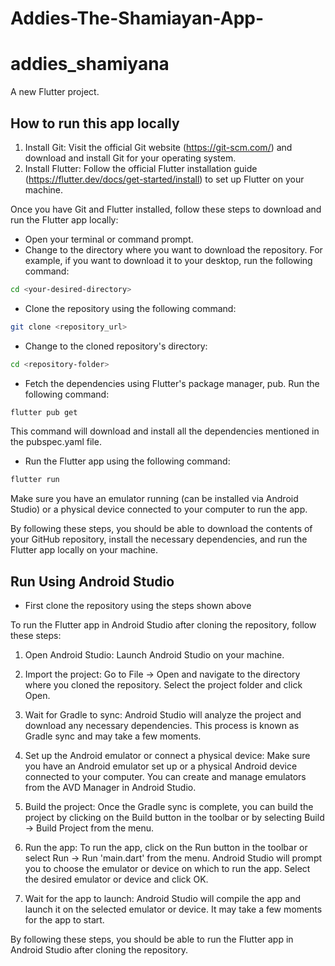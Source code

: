# Addies-The-Shamiayan-App-


# addies_shamiyana

A new Flutter project.

## How to run this app locally

1. Install Git: Visit the official Git website (https://git-scm.com/) and download and install Git for your operating system.
2. Install Flutter: Follow the official Flutter installation guide (https://flutter.dev/docs/get-started/install) to set up Flutter on your machine.

Once you have Git and Flutter installed, follow these steps to download and run the Flutter app locally:
- Open your terminal or command prompt.
- Change to the directory where you want to download the repository. For example, if you want to download it to your desktop, run the following command:

```bash
cd <your-desired-directory>
```

- Clone the repository using the following command:
```bash
git clone <repository_url>
```

- Change to the cloned repository's directory:
```bash
cd <repository-folder>
```

- Fetch the dependencies using Flutter's package manager, pub. Run the following command:
```bash
flutter pub get
```
This command will download and install all the dependencies mentioned in the pubspec.yaml file.

- Run the Flutter app using the following command:
```bash
flutter run
```

Make sure you have an emulator running (can be installed via Android Studio) or a physical device connected to your computer to run the app.

By following these steps, you should be able to download the contents of your GitHub repository, install the necessary dependencies, and run the Flutter app locally on your machine.


## Run Using Android Studio

- First clone the repository using the steps shown above

To run the Flutter app in Android Studio after cloning the repository, follow these steps:

1. Open Android Studio: Launch Android Studio on your machine.

2. Import the project: Go to File -> Open and navigate to the directory where you cloned the repository. Select the project folder and click Open.

3. Wait for Gradle to sync: Android Studio will analyze the project and download any necessary dependencies. This process is known as Gradle sync and may take a few moments.

4. Set up the Android emulator or connect a physical device: Make sure you have an Android emulator set up or a physical Android device connected to your computer. You can create and manage emulators from the AVD Manager in Android Studio.

5. Build the project: Once the Gradle sync is complete, you can build the project by clicking on the Build button in the toolbar or by selecting Build -> Build Project from the menu.

6. Run the app: To run the app, click on the Run button in the toolbar or select Run -> Run 'main.dart' from the menu. Android Studio will prompt you to choose the emulator or device on which to run the app. Select the desired emulator or device and click OK.

7. Wait for the app to launch: Android Studio will compile the app and launch it on the selected emulator or device. It may take a few moments for the app to start.

By following these steps, you should be able to run the Flutter app in Android Studio after cloning the repository.
